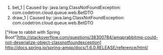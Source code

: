 1. bet_1           | Caused by: java.lang.ClassNotFoundException: com.codetron.cloud.queue.web.BetDTO
2. draw_1          | Caused by: java.lang.ClassNotFoundException: com.codetron.cloud.queue.web.BetDTO


["How to rabbit with Spring Boot"|http://stackoverflow.com/questions/38300784/amqprabbitmq-could-not-deserialize-object-classnotfoundexception]
http://docs.spring.io/spring-amqp/docs/1.6.0.RELEASE/reference/html/
